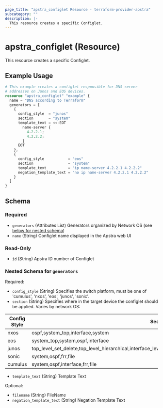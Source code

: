 ```yaml
---
page_title: "apstra_configlet Resource - terraform-provider-apstra"
subcategory: ""
description: |-
  This resource creates a specific Configlet.
---
```


# apstra_configlet (Resource)

This resource creates a specific Configlet.

## Example Usage

```terraform
# This example creates a configlet responsible for DNS server
# addresses on Junos and EOS devices.
resource "apstra_configlet" "example" {
  name = "DNS according to Terraform"
  generators = [
    {
      config_style  = "junos"
      section       = "system"
      template_text = <<-EOT
        name-server {
          4.2.2.1;
          4.2.2.2;
        }
      EOT
    },
    {
      config_style           = "eos"
      section                = "system"
      template_text          = "ip name-server 4.2.2.1 4.2.2.2"
      negation_template_text = "no ip name-server 4.2.2.1 4.2.2.2"
    }
  ]
}
```

<!-- schema generated by tfplugindocs -->
## Schema

### Required

- `generators` (Attributes List) Generators organized by Network OS (see [below for nested schema](#nestedatt--generators))
- `name` (String) Configlet name displayed in the Apstra web UI

### Read-Only

- `id` (String) Apstra ID number of Configlet

<a id="nestedatt--generators"></a>
### Nested Schema for `generators`

Required:

- `config_style` (String) Specifies the switch platform, must be one of 'cumulus', 'nxos', 'eos', 'junos', 'sonic'.
- `section` (String) Specifies where in the target device the configlet should be applied. Varies by network OS:

| **Config Style**  | **Section** |
|-|-|
|nxos|ospf,system_top,interface,system|
|eos|system_top,system,ospf,interface|
|junos|top_level_set_delete,top_level_hierarchical,interface_level_set,interface_level_delete,interface_level_hierarchical|
|sonic|system,ospf,frr,file|
|cumulus|system,ospf,interface,frr,file|
- `template_text` (String) Template Text

Optional:

- `filename` (String) FileName
- `negation_template_text` (String) Negation Template Text
